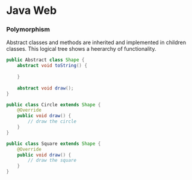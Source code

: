 # Java Web 
### Polymorphism 
Abstract classes and methods are inherited and implemented in children classes. This logical tree shows a heerarchy of functionality. 

```Java
public Abstract class Shape {
    abstract void toString() {
        
    }
    
    abstract void draw();
}

public class Circle extends Shape {
    @Override 
    public void draw() {
        // draw the circle
    }
}

public class Square extends Shape {
    @Override 
    public void draw() {
        // draw the square
    }
}
```